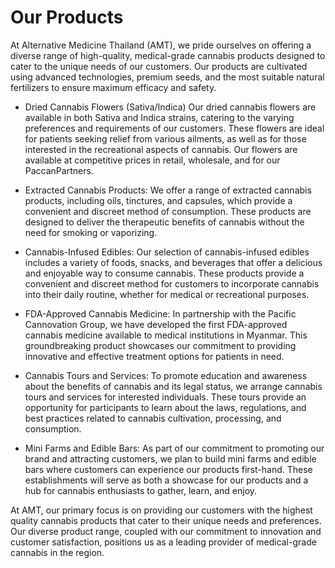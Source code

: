 # Our Products

At Alternative Medicine Thailand (AMT), we pride ourselves on offering a diverse range of high-quality, medical-grade cannabis products designed to cater to the unique needs of our customers. Our products are cultivated using advanced technologies, premium seeds, and the most suitable natural fertilizers to ensure maximum efficacy and safety.

- Dried Cannabis Flowers (Sativa/Indica)
Our dried cannabis flowers are available in both Sativa and Indica strains, catering to the varying preferences and requirements of our customers. These flowers are ideal for patients seeking relief from various ailments, as well as for those interested in the recreational aspects of cannabis. Our flowers are available at competitive prices in retail, wholesale, and for our PaccanPartners.

- Extracted Cannabis Products:
We offer a range of extracted cannabis products, including oils, tinctures, and capsules, which provide a convenient and discreet method of consumption. These products are designed to deliver the therapeutic benefits of cannabis without the need for smoking or vaporizing.

- Cannabis-Infused Edibles:
Our selection of cannabis-infused edibles includes a variety of foods, snacks, and beverages that offer a delicious and enjoyable way to consume cannabis. These products provide a convenient and discreet method for customers to incorporate cannabis into their daily routine, whether for medical or recreational purposes.

- FDA-Approved Cannabis Medicine:
In partnership with the Pacific Cannovation Group, we have developed the first FDA-approved cannabis medicine available to medical institutions in Myanmar. This groundbreaking product showcases our commitment to providing innovative and effective treatment options for patients in need.

- Cannabis Tours and Services:
To promote education and awareness about the benefits of cannabis and its legal status, we arrange cannabis tours and services for interested individuals. These tours provide an opportunity for participants to learn about the laws, regulations, and best practices related to cannabis cultivation, processing, and consumption.

- Mini Farms and Edible Bars:
As part of our commitment to promoting our brand and attracting customers, we plan to build mini farms and edible bars where customers can experience our products first-hand. These establishments will serve as both a showcase for our products and a hub for cannabis enthusiasts to gather, learn, and enjoy.

At AMT, our primary focus is on providing our customers with the highest quality cannabis products that cater to their unique needs and preferences. Our diverse product range, coupled with our commitment to innovation and customer satisfaction, positions us as a leading provider of medical-grade cannabis in the region.